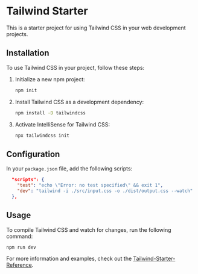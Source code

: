 # Tailwind Starter

This is a starter project for using Tailwind CSS in your web development projects.

## Installation

To use Tailwind CSS in your project, follow these steps:

1. Initialize a new npm project:

   ```bash
   npm init
   ```

2. Install Tailwind CSS as a development dependency:

   ```bash
   npm install -D tailwindcss
   ```

3. Activate IntelliSense for Tailwind CSS:

   ```bash
   npx tailwindcss init
   ```

## Configuration

In your `package.json` file, add the following scripts:

```json
  "scripts": {
    "test": "echo \"Error: no test specified\" && exit 1",
    "dev": "tailwind -i ./src/input.css -o ./dist/output.css --watch"
  },
```

## Usage

To compile Tailwind CSS and watch for changes, run the following command:

```bash
npm run dev
```

For more information and examples, check out the [Tailwind-Starter-Reference](https://github.com/phithounsavanh/Tailwind-starter).
